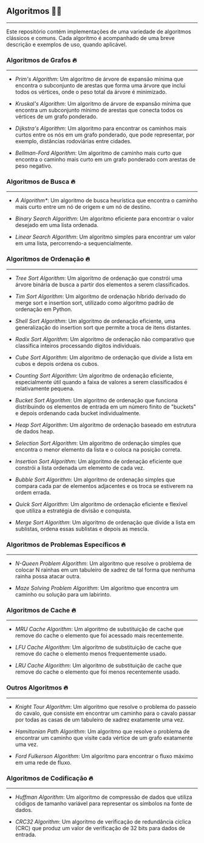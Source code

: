## Algoritmos 🚀🚀
<hr />

Este repositório contém implementações de uma variedade de algoritmos clássicos e comuns. Cada algoritmo é acompanhado de uma breve descrição e exemplos de uso, quando aplicável.

### Algoritmos de Grafos 🔥
<hr />

* *Prim's Algorithm*: Um algoritmo de árvore de expansão mínima que encontra o subconjunto de arestas que forma uma árvore que inclui todos os vértices, onde o peso total da árvore é minimizado.

* *Kruskal's Algorithm*: Um algoritmo de árvore de expansão mínima que encontra um subconjunto mínimo de arestas que conecta todos os vértices de um grafo ponderado.

* *Dijkstra's Algorithm*: Um algoritmo para encontrar os caminhos mais curtos entre os nós em um grafo ponderado, que pode representar, por exemplo, distâncias rodoviárias entre cidades.

* *Bellman-Ford Algorithm*: Um algoritmo de caminho mais curto que encontra o caminho mais curto em um grafo ponderado com arestas de peso negativo.

### Algoritmos de Busca 🔥
<hr />

* *A Algorithm\**: Um algoritmo de busca heurística que encontra o caminho mais curto entre um nó de origem e um nó de destino.

* *Binary Search Algorithm*: Um algoritmo eficiente para encontrar o valor desejado em uma lista ordenada.

* *Linear Search Algorithm*: Um algoritmo simples para encontrar um valor em uma lista, percorrendo-a sequencialmente.

### Algoritmos de Ordenação 🔥
<hr />

* *Tree Sort Algorithm*: Um algoritmo de ordenação que constrói uma árvore binária de busca a partir dos elementos a serem classificados.

* *Tim Sort Algorithm*: Um algoritmo de ordenação híbrido derivado do merge sort e insertion sort, utilizado como algoritmo padrão de ordenação em Python.

* *Shell Sort Algorithm*: Um algoritmo de ordenação eficiente, uma generalização do insertion sort que permite a troca de itens distantes.

* *Radix Sort Algorithm*: Um algoritmo de ordenação não comparativo que classifica inteiros processando dígitos individuais.

* *Cube Sort Algorithm*: Um algoritmo de ordenação que divide a lista em cubos e depois ordena os cubos.

* *Counting Sort Algorithm*: Um algoritmo de ordenação eficiente, especialmente útil quando a faixa de valores a serem classificados é relativamente pequena.

* *Bucket Sort Algorithm*: Um algoritmo de ordenação que funciona distribuindo os elementos de entrada em um número finito de "buckets" e depois ordenando cada bucket individualmente.

* *Heap Sort Algorithm*: Um algoritmo de ordenação baseado em estrutura de dados heap.

* *Selection Sort Algorithm*: Um algoritmo de ordenação simples que encontra o menor elemento da lista e o coloca na posição correta.

* *Insertion Sort Algorithm*: Um algoritmo de ordenação eficiente que constrói a lista ordenada um elemento de cada vez.

* *Bubble Sort Algorithm*: Um algoritmo de ordenação simples que compara cada par de elementos adjacentes e os troca se estiverem na ordem errada.

* *Quick Sort Algorithm*: Um algoritmo de ordenação eficiente e flexível que utiliza a estratégia de divisão e conquista.

* *Merge Sort Algorithm*: Um algoritmo de ordenação que divide a lista em sublistas, ordena essas sublistas e depois as mescla.

### Algoritmos de Problemas Específicos 🔥
<hr />

* *N-Queen Problem Algorithm*: Um algoritmo que resolve o problema de colocar N rainhas em um tabuleiro de xadrez de tal forma que nenhuma rainha possa atacar outra.

* *Maze Solving Problem Algorithm*: Um algoritmo que encontra um caminho ou solução para um labirinto.

### Algoritmos de Cache 🔥
<hr />

* *MRU Cache Algorithm*: Um algoritmo de substituição de cache que remove do cache o elemento que foi acessado mais recentemente.

* *LFU Cache Algorithm*: Um algoritmo de substituição de cache que remove do cache o elemento menos frequentemente usado.

* *LRU Cache Algorithm*: Um algoritmo de substituição de cache que remove do cache o elemento que foi menos recentemente usado.

### Outros Algoritmos 🔥
<hr />

* *Knight Tour Algorithm*: Um algoritmo que resolve o problema do passeio do cavalo, que consiste em encontrar um caminho para o cavalo passar por todas as casas de um tabuleiro de xadrez exatamente uma vez.

* *Hamiltonian Path Algorithm*: Um algoritmo que resolve o problema de encontrar um caminho que visite cada vértice de um grafo exatamente uma vez.

* *Ford Fulkerson Algorithm*: Um algoritmo para encontrar o fluxo máximo em uma rede de fluxo.

### Algoritmos de Codificação 🔥
<hr />

* *Huffman Algorithm*: Um algoritmo de compressão de dados que utiliza códigos de tamanho variável para representar os símbolos na fonte de dados.

* *CRC32 Algorithm*: Um algoritmo de verificação de redundância cíclica (CRC) que produz um valor de verificação de 32 bits para dados de entrada.
